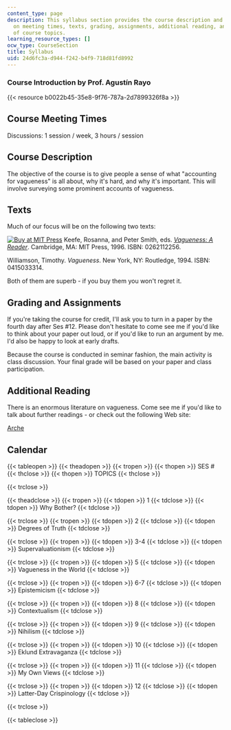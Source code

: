 ```yaml
---
content_type: page
description: This syllabus section provides the course description and information
  on meeting times, texts, grading, assignments, additional reading, and the schedule
  of course topics.
learning_resource_types: []
ocw_type: CourseSection
title: Syllabus
uid: 24d6fc3a-d944-f242-b4f9-718d81fd8992
---
```


### Course Introduction by Prof. Agustín Rayo

{{< resource b0022b45-35e8-9f76-787a-2d7899326f8a >}}

Course Meeting Times
--------------------

Discussions: 1 session / week, 3 hours / session

Course Description
------------------

The objective of the course is to give people a sense of what "accounting for vagueness" is all about, why it's hard, and why it's important. This will involve surveying some prominent accounts of vagueness.

Texts
-----

Much of our focus will be on the following two texts:

[![Buy at MIT Press](/images/mp_logo.gif)](https://mitpress.mit.edu/books/vagueness) Keefe, Rosanna, and Peter Smith, eds. [_Vagueness: A Reader_](https://mitpress.mit.edu/books/vagueness). Cambridge, MA: MIT Press, 1996. ISBN: 0262112256.

Williamson, Timothy. _Vagueness_. New York, NY: Routledge, 1994. ISBN: 0415033314.

Both of them are superb - if you buy them you won't regret it.

Grading and Assignments
-----------------------

If you're taking the course for credit, I'll ask you to turn in a paper by the fourth day after Ses #12. Please don't hesitate to come see me if you'd like to think about your paper out loud, or if you'd like to run an argument by me. I'd also be happy to look at early drafts.

Because the course is conducted in seminar fashion, the main activity is class discussion. Your final grade will be based on your paper and class participation.

Additional Reading
------------------

There is an enormous literature on vagueness. Come see me if you'd like to talk about further readings - or check out the following Web site:

[Arche](https://www.st-andrews.ac.uk/arche/)

Calendar
--------

{{< tableopen >}}
{{< theadopen >}}
{{< tropen >}}
{{< thopen >}}
SES #
{{< thclose >}}
{{< thopen >}}
TOPICS
{{< thclose >}}

{{< trclose >}}

{{< theadclose >}}
{{< tropen >}}
{{< tdopen >}}
1
{{< tdclose >}}
{{< tdopen >}}
Why Bother?
{{< tdclose >}}

{{< trclose >}}
{{< tropen >}}
{{< tdopen >}}
2
{{< tdclose >}}
{{< tdopen >}}
Degrees of Truth
{{< tdclose >}}

{{< trclose >}}
{{< tropen >}}
{{< tdopen >}}
3-4
{{< tdclose >}}
{{< tdopen >}}
Supervaluationism
{{< tdclose >}}

{{< trclose >}}
{{< tropen >}}
{{< tdopen >}}
5
{{< tdclose >}}
{{< tdopen >}}
Vagueness in the World
{{< tdclose >}}

{{< trclose >}}
{{< tropen >}}
{{< tdopen >}}
6-7
{{< tdclose >}}
{{< tdopen >}}
Epistemicism
{{< tdclose >}}

{{< trclose >}}
{{< tropen >}}
{{< tdopen >}}
8
{{< tdclose >}}
{{< tdopen >}}
Contextualism
{{< tdclose >}}

{{< trclose >}}
{{< tropen >}}
{{< tdopen >}}
9
{{< tdclose >}}
{{< tdopen >}}
Nihilism
{{< tdclose >}}

{{< trclose >}}
{{< tropen >}}
{{< tdopen >}}
10
{{< tdclose >}}
{{< tdopen >}}
Eklund Extravaganza
{{< tdclose >}}

{{< trclose >}}
{{< tropen >}}
{{< tdopen >}}
11
{{< tdclose >}}
{{< tdopen >}}
My Own Views
{{< tdclose >}}

{{< trclose >}}
{{< tropen >}}
{{< tdopen >}}
12
{{< tdclose >}}
{{< tdopen >}}
Latter-Day Crispinology
{{< tdclose >}}

{{< trclose >}}

{{< tableclose >}}